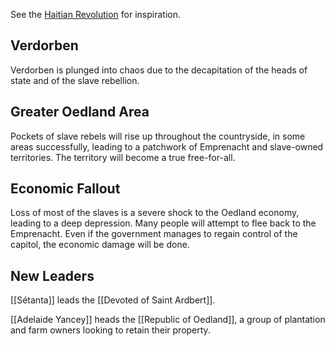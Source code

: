 See the [Haitian Revolution](https://en.wikipedia.org/wiki/Haitian_Revolution#) for inspiration. 

## Verdorben

Verdorben is plunged into chaos due to the decapitation of the heads of state and of the slave rebellion. 

## Greater Oedland Area
Pockets of slave rebels will rise up throughout the countryside, in some areas successfully, leading to a patchwork of Emprenacht and slave-owned territories. The territory will become a true free-for-all.

## Economic Fallout
Loss of most of the slaves is a severe shock to the Oedland economy, leading to a deep depression. Many people will attempt to flee back to the Emprenacht. Even if the government manages to regain control of the capitol, the economic damage will be done.


## New Leaders

[[Sétanta]] leads the [[Devoted of Saint Ardbert]].


[[Adelaide Yancey]] heads the [[Republic of Oedland]], a group of plantation and farm owners looking to retain their property.
